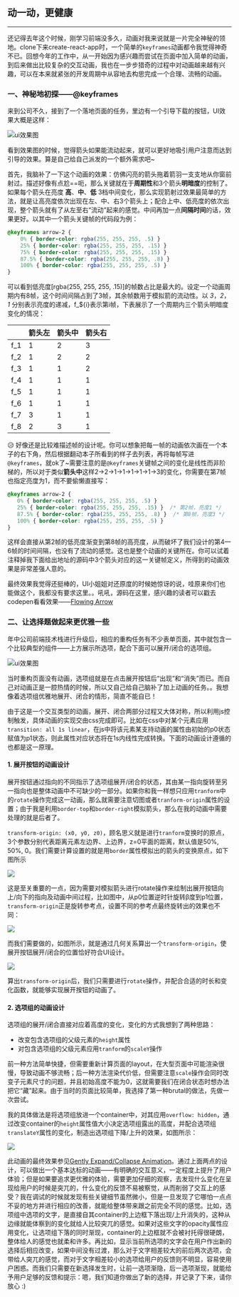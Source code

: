 ## 动一动，更健康
---

还记得去年这个时候，刚学习前端没多久，动画对我来说就是一片完全神秘的领地。clone下来create-react-app时，一个简单的`keyframes`动画都令我觉得神奇不已。回想今年的工作中，从一开始因为感兴趣而尝试在页面中加入简单的动画，到后来做出比较复杂的交互动画，我也在一步步猎奇的过程中对动画越来越有兴趣，可以在本来就紧张的开发周期中从容地去构思完成一个合理、流畅的动画。


### 一、神秘地初探——@keyframes
来到公司不久，接到了一个落地页面的任务，里边有一个引导下载的按钮，UI效果大概是这样：

![ui效果图](images/animation/flowing-arrow-ui.png)

看到效果图的时候，觉得箭头如果能流动起来，就可以更好地吸引用户注意而达到引导的效果。算是自己给自己派发的一个额外需求吧~

首先，我脑补了一下这个动画的效果：仿佛闪亮的箭头拖着箭羽一支支地从你窗前射过。描述好像有点尬==呃，那么关键就在于**周期性**和3个箭头**明暗度**的控制了。如果每个箭头在亮度 **高**、**中**、**低** 3档中间变化，那么实现箭射过效果最简单的方法，就是让高亮度依次出现在左、中、右3个箭头上；配合上中、低亮度的依次出现，整个箭头就有了从左至右“流动”起来的感觉。中间再加一点**间隔时间**的话，效果更好。以其中一个箭头关键帧的代码段为例：
``` css
@keyframes arrow-2 {
    0% { border-color: rgba(255, 255, 255, .5) }
    25% { border-color: rgba(255, 255, 255, .15) }
    75% { border-color: rgba(255, 255, 255, .15) }
    87.5% { border-color: rgba(255, 255, 255, .8) }
    100% { border-color: rgba(255, 255, 255, .5) }
}
```
可以看到低亮度[rgba(255, 255, 255, .15)]的帧数占比是最大的。设定一个动画周期内有8帧，这个时间间隔占到了3帧，其余帧数用于模拟箭的流动性。以 *3*，*2*，*1* 分别表示亮度的递减，f_${i}表示第i帧，下表展示了一个周期内三个箭头明暗度变化的情况：

|     | 箭头左 | 箭头中 | 箭头右 |
| --- | --- | --- | --- |
| f_1 | 1 | 2 | 3 |
| f_2 | 1 | 2 | 2 |
| f_3 | 1 | 1 | 2 |
| f_4 | 1 | 1 | 1 |
| f_5 | 1 | 1 | 1 |
| f_6 | 1 | 1 | 1 |
| f_7 | 3 | 1 | 1 |
| f_8 | 2 | 3 | 1 |

:disappointed_relieved: 好像还是比较难描述帧的设计呢。你可以想象把每一帧的动画依次画在一个本子的右下角，然后根据翻动本子所看到的样子去列表，再将每帧写进`@keyframes`，就ok了~需要注意的是`@keyframes`关键帧之间的变化是线性而非阶梯的，所以对于类似**箭头中**这样2->2->1->1->1->1->1->3的变化，你需要在第7帧也指定亮度为1，而不要偷懒直接写：
 ``` css
 @keyframes arrow-2 {
    0% { border-color: rgba(255, 255, 255, .5) }
    25% { border-color: rgba(255, 255, 255, .15) }  /* 第2帧，亮度1 */
    87.5% { border-color: rgba(255, 255, 255, .8) }  /* 第8帧，亮度3 */
    100% { border-color: rgba(255, 255, 255, .5) }
}
 ```
这样会直接从第2帧的低亮度渐变到第8帧的高亮度，从而破坏了我们设计的第4—6帧的时间间隔，也没有了流动的感觉。这也是整个动画的关键所在。你可以试着注释掉我下面给出地址的源码中3个箭头对应的这一关键帧定义，所得到的动画效果是非常差强人意的。

最终效果我觉得还挺棒的，UI小姐姐对还原度的时候她惊讶的说，哇原来你们也能做这个，我都没有要求这里。。吼吼，源码在这里，感兴趣的读者可以戳去codepen看看效果——[Flowing Arrow](https://codepen.io/xiaodudu/pen/GyNKKL?editors=0100)


### 二、让选择题做起来更优雅一些
年中公司前端技术栈进行升级后，相应的重构任务有不少表单页面，其中就包含一个比较典型的组件——上方展示所选项，配合下面可以展开/闭合的选项组。

![ui效果图](images/animation/expand-collapse-ui.png)

当时重构页面没有动画，选项组就是在点击展开按钮后“出现”和“消失”而已。而自己对动画正是一腔热情的时候，所以又自己给自己脑补了加上动画的任务。。我想像着选项组优雅地展开、闭合的情形，简直不能自已！

由于这是一个交互类型的动画，展开、闭合两部分过程又大体对称，所以利用js控制触发，具体动画的实现交由css完成即可。比如在css中对某个元素应用`transition: all 1s linear`，在js中将该元素某支持动画的属性由初始的p0状态赋值为p1状态，则此属性对应状态将在1s内线性完成转换。下面的动画设计遵循的也都是这一原理。

#### 1. 展开按钮的动画设计

展开按钮通过指向的不同指示了选项组展开/闭合的状态，其由某一指向旋转至另一指向也是整体动画中不可缺少的一部分。如果你和我一样想只应用`tranform`中的`rotate`操作完成这一动画，那么就需要注意切图或者`tranform-origin`属性的设置；由于我是利用`border-top`和`border-right`模拟箭头，那么在我的动画中需要处理的就是后者了。

`transform-origin: (x0, y0, z0)`，顾名思义就是进行`tranform`变换时的原点，3个参数分别代表距离元素左边界、上边界，z=0平面的距离，默认值是50%, 50%, 0。我们需要计算设置的就是用`border`属性模拟出的箭头的变换原点，如下图所示

![](images/animation/transform-origin.png)

这是至关重要的一点，因为需要对模拟箭头进行rotate操作来绘制出展开按钮向上/向下的指向及动画中间过程，比如图中，从p0位置逆时针旋转β度到p1位置，`transform-origin`正是旋转参考点，设置不同的参考点最终旋转出的效果也不同：

![](images/animation/rotate.png)

而我们需要做的，如图所示，就是通过几何关系算出一个`transform-origin`，使展开按钮展开/闭合的位置恰好符合UI设计。

![](images/animation/find-transform-origin.png)

算出`transform-origin`后，我们只需要进行`rotate`操作，并配合合适的时长和变化函数，就能够实现展开按钮的动画了。


#### 2. 选项组的动画设计

选项组的展开/闭合直接对应着高度的变化，变化的方式我想到了两种思路：
* 改变包含选项组的父级元素的`height`属性
* 对包含选项组的父级元素应用`tranform`的`scaleY`操作

前一种方法简单快捷，但需要重新计算页面的layout，在大型页面中可能渲染很慢，导致动画不够流畅；后一种方法渲染代价低，但需要注意`scale`操作会同时改变子元素尺寸的问题，并且初始高度不能为0，这就需要我们在闭合状态时想办法把它“藏”起来。由于当时的页面比较简单，我选择了第一种brutal的做法，先做一次尝试。

我的具体做法是将选项组放进一个container中，对其应用`overflow: hidden`，通过改变container的`height`属性值大小决定选项组露出的高度，并配合选项组`translateY`属性的变化，制造出选项组下降/上升的效果，如图所示：

![](images/animation/translate-and-height.png)

此动画的最终效果参见[Gently Expand/Collapse Animation](https://codepen.io/xiaodudu/pen/BJQyNP?editors=0010)。通过上面两点的设计，可以做出一个基本达标的动画——有明确的交互意义，一定程度上提升了用户体验；但是如果要追求更优雅的体验，需要更加仔细的观察，去发现什么变化在呈现给用户的时候是突兀的，什么变化的反馈不易被察觉，从而削弱了交互上的感受？我在调试的时候就发现有些关键细节虽然微小，但是一旦发现了它哪怕一点点不妥的地方并进行相应的改善，就能给整体带来跟之前完全不同的感觉。比如，选项组中选项的文字，是直接自其container的上边框下落出现/上升消失的，这种从边缘就能体察到的变化就给人比较突兀的感觉。如果对这些文字的opacity属性应用变化，让选项组下落的同时渐现，container的上边框就不会被衬托得很硬朗，整体给人的感觉也就柔和许多。再比如，显示当前所选项的文字会在用户作出新的选择后相应改变，如果中间没有过渡，那么对于文字相差较大的前后两次选项，会带给人突兀的感觉，而对于文字相差较小的选项给用户的反馈则不明显，容易使用户困惑。而我们只需要在新选择发生时，让前一选项渐隐，后一选项渐现，就能给予用户足够的反馈和提示：嗯，我们知道你做出了新的选择，并记录了下来，请你放心 :)




